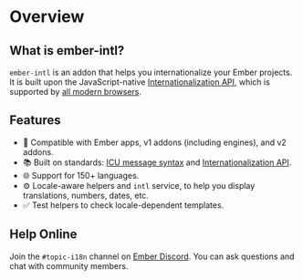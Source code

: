 # Overview


## What is ember-intl?

`ember-intl` is an addon that helps you internationalize your Ember projects. It is built upon the JavaScript-native [Internationalization API](https://developer.mozilla.org/docs/Web/JavaScript/Reference/Global_Objects/Intl), which is supported by [all modern browsers](https://caniuse.com/#feat=internationalization).


## Features

* 🐹 Compatible with Ember apps, v1 addons (including engines), and v2 addons.
* 📚 Built on standards: <a class="external-link" href="https://formatjs.io/docs/core-concepts/icu-syntax/" target="_blank" rel="noopener noreferrer">ICU message syntax</a> and <a class="external-link" href="https://developer.mozilla.org/docs/Web/JavaScript/Reference/Global_Objects/Intl" target="_blank" rel="noopener noreferrer">Internationalization API</a>.
* 🌐 Support for 150+ languages.
* ⚙️ Locale-aware helpers and `intl` service, to help you display translations, numbers, dates, etc.
* ✅ Test helpers to check locale-dependent templates.


## Help Online

Join the `#topic-i18n` channel on [Ember Discord](https://discordapp.com/invite/zT3asNS). You can ask questions and chat with community members.